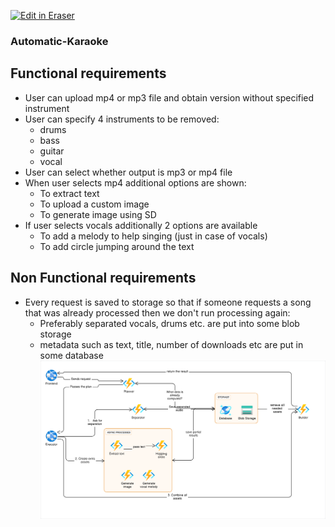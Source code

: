 <p><a target="_blank" href="https://app.eraser.io/workspace/vB5CVeoWtzeL9Fv6T5E0" id="edit-in-eraser-github-link"><img alt="Edit in Eraser" src="https://firebasestorage.googleapis.com/v0/b/second-petal-295822.appspot.com/o/images%2Fgithub%2FOpen%20in%20Eraser.svg?alt=media&amp;token=968381c8-a7e7-472a-8ed6-4a6626da5501"></a></p>

### Automatic-Karaoke
## Functional requirements 
- User can upload mp4 or mp3 file and obtain version without specified instrument
- User can specify 4 instruments to be removed:
    - drums
    - bass
    - guitar
    - vocal
- User can select whether output is mp3 or mp4 file
- When user selects mp4 additional options are shown:
    - To extract text
    - To upload a custom image
    - To generate image using SD
- If user selects vocals additionally 2 options are available
    - To add a melody to help singing (just in case of vocals)
    - To add circle jumping around the text
## Non Functional requirements
- Every request is saved to storage so that if someone requests a song that was already processed then we don't run processing again:
    - Preferably separated vocals, drums etc. are put into some blob storage
    - metadata such as text, title, number of downloads etc are put in some database
![Azure Setup](/.eraser/vB5CVeoWtzeL9Fv6T5E0___1OicjVxUrAdzZsO7W8e4NIGYbvx2___---figure---vb85ApMnFh0f2ZPL6jm2g---figure---RlcAaVM1DwZGb1FvKj4d5g.png "Azure Setup")




<!--- Eraser file: https://app.eraser.io/workspace/vB5CVeoWtzeL9Fv6T5E0 --->